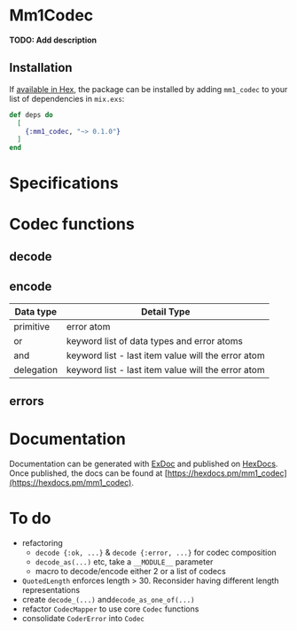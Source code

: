# Mm1Codec

**TODO: Add description**

## Installation
If [available in Hex](https://hex.pm/docs/publish), the package can be installed
by adding `mm1_codec` to your list of dependencies in `mix.exs`:

```elixir
def deps do
  [
    {:mm1_codec, "~> 0.1.0"}
  ]
end
```

# Specifications

# Codec functions

## decode
## encode

| Data type     | Detail Type                                        |
| ------------- | -------------------------------------------------- |
| primitive     | error atom                                         |
| or            | keyword list of data types and error atoms         |
| and           | keyword list - last item value will the error atom |
| delegation    | keyword list - last item value will the error atom |

## errors


# Documentation

Documentation can be generated with [ExDoc](https://github.com/elixir-lang/ex_doc)
and published on [HexDocs](https://hexdocs.pm). Once published, the docs can
be found at [https://hexdocs.pm/mm1_codec](https://hexdocs.pm/mm1_codec).

# To do
- refactoring
  - `decode {:ok, ...}` & `decode {:error, ...}` for codec composition
  - `decode_as(...)` etc, take a `__MODULE__` parameter
  - macro to decode/encode either 2 or a list of codecs
- `QuotedLength` enforces length > 30. Reconsider having different length representations
- create `decode_(...)` and`decode_as_one_of(...)`
- refactor `CodecMapper` to use core `Codec` functions
- consolidate `CoderError` into `Codec`
